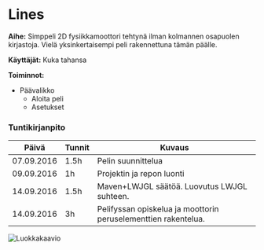 # Lines

**Aihe:** Simppeli 2D fysiikkamoottori tehtynä ilman kolmannen osapuolen kirjastoja. Vielä yksinkertaisempi peli rakennettuna tämän päälle.

**Käyttäjät:** Kuka tahansa

**Toiminnot:** 
* Päävalikko
  * Aloita peli
  * Asetukset
    
### Tuntikirjanpito
Päivä | Tunnit | Kuvaus
------- | ------- | -------
07.09.2016 | 1.5h | Pelin suunnittelua
09.09.2016 | 1h | Projektin ja repon luonti
14.09.2016 | 1.5h | Maven+LWJGL säätöä. Luovutus LWJGL suhteen.
14.09.2016 | 3h | Pelifyssan opiskelua ja moottorin peruselementtien rakentelua.

![Luokkakaavio](http://i.imgur.com/xhvVPit.png "Alustava luokkakaavio")
